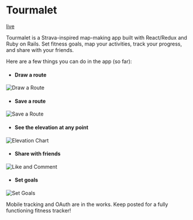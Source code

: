 # Tourmalet

[live](http://tourmalet.herokuapp.com/)

Tourmalet is a Strava-inspired map-making app built with React/Redux and Ruby on Rails. Set fitness goals, map your activities, track your progress, and share with your friends.

Here are a few things you can do in the app (so far):

* #### Draw a route

![Draw a Route](https://media.giphy.com/media/8qoARssAjXEXNM9q73/giphy.gif)

* #### Save a route

![Save a Route](https://media.giphy.com/media/TFyGom4zRFOgXFHCD3/giphy.gif)

* #### See the elevation at any point

![Elevation Chart](https://media.giphy.com/media/3oeLahBaMpXyq2tUuj/giphy.gif)

* #### Share with friends

![Like and Comment](https://media.giphy.com/media/2vq9rcCn7fCgSyGttR/giphy.gif)

* #### Set goals

![Set Goals](https://media.giphy.com/media/QmEUZbJk31ImftYOcX/giphy.gif)

Mobile tracking and OAuth are in the works. Keep posted for a fully functioning fitness tracker!
